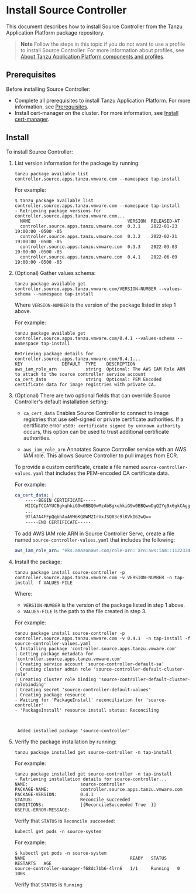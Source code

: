 # Install Source Controller

This document describes how to install Source Controller
from the Tanzu Application Platform package repository.

>**Note** Follow the steps in this topic if you do not want to use a profile to install Source Controller. 
For more information about profiles, see [About Tanzu Application Platform components and profiles](../about-package-profiles.hbs.md).

## <a id='sc-prereqs'></a>Prerequisites

Before installing Source Controller:

- Complete all prerequisites to install Tanzu Application Platform. For more information, see [Prerequisites](../prerequisites.md).
- Install cert-manager on the cluster. For more information, see [Install cert-manager](../cert-mgr-contour-fcd/install-cert-mgr.md#install-cert-mgr).

## <a id='sc-install'></a> Install

To install Source Controller:

1. List version information for the package by running:

    ```console
    tanzu package available list controller.source.apps.tanzu.vmware.com --namespace tap-install
    ```

    For example:

    ```console
    $ tanzu package available list controller.source.apps.tanzu.vmware.com --namespace tap-install
    - Retrieving package versions for controller.source.apps.tanzu.vmware.com...
      NAME                                     VERSION  RELEASED-AT
      controller.source.apps.tanzu.vmware.com  0.3.1    2022-01-23 19:00:00 -0500 -05
      controller.source.apps.tanzu.vmware.com  0.3.2    2022-02-21 19:00:00 -0500 -05
      controller.source.apps.tanzu.vmware.com  0.3.3    2022-03-03 19:00:00 -0500 -05
      controller.source.apps.tanzu.vmware.com  0.4.1    2022-06-09 19:00:00 -0500 -05
    ```

2. (Optional) Gather values schema:

    ```console
    tanzu package available get controller.source.apps.tanzu.vmware.com/VERSION-NUMBER --values-schema --namespace tap-install
    ```

    Where `VERSION-NUMBER` is the version of the package listed in step 1 above.

    For example:

    ```console
    tanzu package available get controller.source.apps.tanzu.vmware.com/0.4.1 --values-schema --namespace tap-install

    Retrieving package details for controller.source.apps.tanzu.vmware.com/0.4.1...
    KEY               DEFAULT  TYPE    DESCRIPTION
    aws_iam_role_arn           string  Optional: The AWS IAM Role ARN to attach to the source controller service account
    ca_cert_data               string  Optional: PEM Encoded certificate data for image registries with private CA.
    ```

3. (Optional) There are two optional fields that can override Source Controller's default installation setting:

    - `ca_cert_data` Enables Source Controller to connect to image registries that use self-signed or private certificate authorities. If a certificate error `x509: certificate signed by unknown authority` occurs, this option can be used to trust additional certificate authorities.

    - `aws_iam_role_arn` Annotates Source Controller service with an AWS IAM role. This allows Source Controller to pull images from ECR.

    To provide a custom certificate, create a file named `source-controller-values.yaml` that includes the PEM-encoded CA certificate data.

    For example:

    ```yaml
    ca_cert_data: |
        -----BEGIN CERTIFICATE-----
        MIICpTCCAYUCBgkqhkiG9w0BBQ0wMzAbBgkqhkiG9w0BBQwwDgQIYg9x6gkCAggA
        ...
        9TlA7A4FFpQqbhAuAVH6KQ8WMZIrVxJSQ03c9lKVkI62wQ==
        -----END CERTIFICATE-----
    ```

    To add AWS IAM role ARN in Source Controller Servc, create a file named `source-controller-values.yaml` that includes the following:

    ```yaml
    aws_iam_role_arn: "eks.amazonaws.com/role-arn: arn:aws:iam::112233445566:role/source-controller-manager"

    ```

4. Install the package:

    ```console
    tanzu package install source-controller -p controller.source.apps.tanzu.vmware.com -v VERSION-NUMBER -n tap-install -f VALUES-FILE
    ```

    Where:

      - `VERSION-NUMBER` is the version of the package listed in step 1 above.
      - `VALUES-FILE` is the path to the file created in step 3.

    For example:

    ```console
    tanzu package install source-controller -p controller.source.apps.tanzu.vmware.com -v 0.4.1  -n tap-install -f source-controller-values.yaml
    \ Installing package 'controller.source.apps.tanzu.vmware.com'
    | Getting package metadata for 'controller.source.apps.tanzu.vmware.com'
    | Creating service account 'source-controller-default-sa'
    | Creating cluster admin role 'source-controller-default-cluster-role'
    | Creating cluster role binding 'source-controller-default-cluster-rolebinding'
    | Creating secret 'source-controller-default-values'
    | Creating package resource
    - Waiting for 'PackageInstall' reconciliation for 'source-controller'
    - 'PackageInstall' resource install status: Reconciling



     Added installed package 'source-controller'
    ```

5. Verify the package installation by running:

    ```console
    tanzu package installed get source-controller -n tap-install
    ```

    For example:

    ```console
    tanzu package installed get source-controller -n tap-install
   - Retrieving installation details for source-controller...
    NAME:                    source-controller
    PACKAGE-NAME:            controller.source.apps.tanzu.vmware.com
    PACKAGE-VERSION:         0.4.1
    STATUS:                  Reconcile succeeded
    CONDITIONS:              [{ReconcileSucceeded True  }]
    USEFUL-ERROR-MESSAGE:
    ```

    Verify that `STATUS` is `Reconcile succeeded`:

    ```console
    kubectl get pods -n source-system
    ```

    For example:

    ```console
    $ kubectl get pods -n source-system
    NAME                                        READY   STATUS    RESTARTS   AGE
    source-controller-manager-f68dc7bb6-4lrn6   1/1     Running   0          100s
    ```

    Verify that `STATUS` is `Running`.
